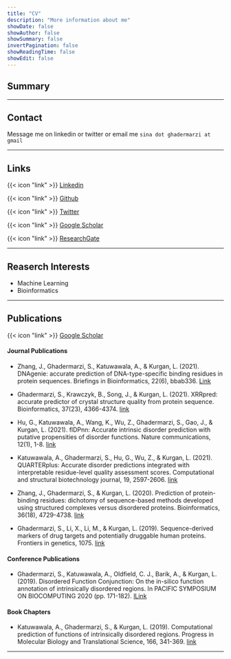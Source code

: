 ```yaml
---
title: "CV"
description: "More information about me"
showDate: false
showAuthor: false
showSummary: false
invertPagination: false
showReadingTime: false
showEdit: false
---
```

## Summary

---
## Contact
Message me on linkedin or twitter or email me
`sina dot ghadermarzi at gmail`

---
## Links

{{< icon "link" >}} [Linkedin](https://www.linkedin.com/in/sina-ghadermarzi/)

{{< icon "link" >}} [Github](https://github.com/sinaghadermarzi)

{{< icon "link" >}} [Twitter](https://twitter.com/GhadermarziSina)

{{< icon "link" >}} [Google Scholar](https://scholar.google.com/citations?user=AcpzHc8AAAAJ&hl=en)

{{< icon "link" >}} [ResearchGate](https://www.researchgate.net/profile/Sina-Ghadermarzi-2)

---
## Reaserch Interests
- Machine Learning 
- Bioinformatics

---
## Publications 
{{< icon "link" >}} [Google Scholar](https://scholar.google.com/citations?user=AcpzHc8AAAAJ&hl=en)

#### Journal Publications
- Zhang, J., Ghadermarzi, S., Katuwawala, A., & Kurgan, L. (2021). DNAgenie: accurate prediction of DNA-type-specific binding residues in protein sequences. Briefings in Bioinformatics, 22(6), bbab336. [Link](https://doi.org/10.1093/bib/bbab336)

- Ghadermarzi, S., Krawczyk, B., Song, J., & Kurgan, L. (2021). XRRpred: accurate predictor of crystal structure quality from protein sequence. Bioinformatics, 37(23), 4366-4374.  [link](https://doi.org/10.1093/bioinformatics/btab509)

- Hu, G., Katuwawala, A., Wang, K., Wu, Z., Ghadermarzi, S., Gao, J., & Kurgan, L. (2021). flDPnn: Accurate intrinsic disorder prediction with putative propensities of disorder functions. Nature communications, 12(1), 1-8.  [link](https://doi.org/10.1038/s41467-021-24773-7)

- Katuwawala, A., Ghadermarzi, S., Hu, G., Wu, Z., & Kurgan, L. (2021). QUARTERplus: Accurate disorder predictions integrated with interpretable residue-level quality assessment scores. Computational and structural biotechnology journal, 19, 2597-2606.  [link](https://doi.org/10.1016/j.csbj.2021.04.066)

- Zhang, J., Ghadermarzi, S., & Kurgan, L. (2020). Prediction of protein-binding residues: dichotomy of sequence-based methods developed using structured complexes versus disordered proteins. Bioinformatics, 36(18), 4729-4738.  [link](https://doi.org/10.1093/bioinformatics/btaa573)

- Ghadermarzi, S., Li, X., Li, M., & Kurgan, L. (2019). Sequence-derived markers of drug targets and potentially druggable human proteins. Frontiers in genetics, 1075.  [link](https://doi.org/10.3389/fgene.2019.01075)


#### Conference Publications
- Ghadermarzi, S., Katuwawala, A., Oldfield, C. J., Barik, A., & Kurgan, L. (2019). Disordered Function Conjunction: On the in-silico function annotation of intrinsically disordered regions. In PACIFIC SYMPOSIUM ON BIOCOMPUTING 2020 (pp. 171-182).  [lLink](https://doi.org/10.1142/9789811215636_0016)

#### Book Chapters
- Katuwawala, A., Ghadermarzi, S., & Kurgan, L. (2019). Computational prediction of functions of intrinsically disordered regions. Progress in Molecular Biology and Translational Science, 166, 341-369.  [link](https://doi.org/10.1016/bs.pmbts.2019.04.006)





---

